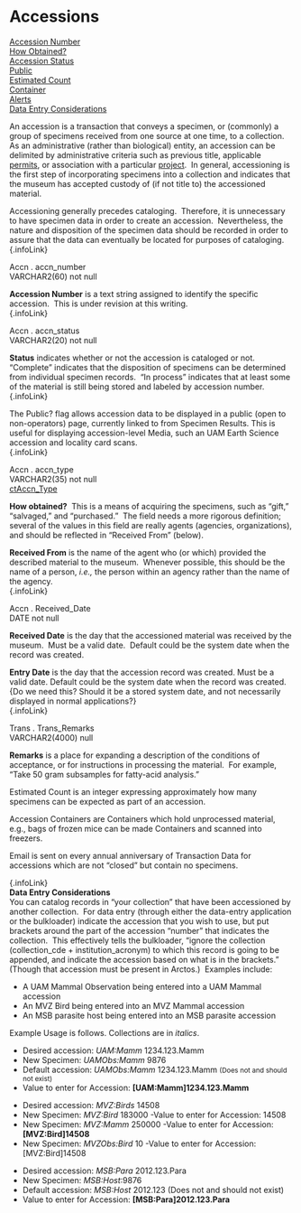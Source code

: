 # Accessions 

<div class="anchors">

[Accession Number](#accn_number)\
[How Obtained?](#accn_type)\
[Accession Status](#accn_status)\
[Public](#public)\
[Estimated Count](#estimated_count)\
[Container](#container)\
[Alerts](#notification)\
[Data Entry Considerations](#dataentry)

</div>

An accession is a transaction that conveys a specimen, or (commonly) a
group of specimens received from one source at one time, to a
collection.  As an administrative (rather than biological) entity, an
accession can be delimited by administrative criteria such as previous
title, applicable [permits](permit), or association with a particular
[project](projects/).  In general, accessioning is the first step of
incorporating specimens into a collection and indicates that the museum
has accepted custody of (if not title to) the accessioned material.

Accessioning generally precedes cataloging.  Therefore, it is
unnecessary to have specimen data in order to create an accession. 
Nevertheless, the nature and disposition of the specimen data should be
recorded in order to assure that the data can eventually be located for
purposes of cataloging.\
[](){.infoLink}

<div class="fldDef">

Accn . accn\_number\
VARCHAR2(60) not null

</div>

**Accession Number** is a text string assigned to identify the specific
accession.  This is under revision at this writing.\
[](){.infoLink}

<div class="fldDef">

Accn . accn\_status\
VARCHAR2(20) not null

</div>

**Status** indicates whether or not the accession is cataloged or not. 
“Complete” indicates that the disposition of specimens can be determined
from individual specimen records.  “In process” indicates that at least
some of the material is still being stored and labeled by accession
number.\
[](){.infoLink}

The Public? flag allows accession data to be displayed in a public (open
to non-operators) page, currently linked to from Specimen Results. This
is useful for displaying accession-level Media, such an UAM Earth
Science accession and locality card scans.\
[](){.infoLink}

<div class="fldDef">

Accn . accn\_type\
VARCHAR2(35) not null\
[ctAccn\_Type](http://arctos.database.museum/info/ctDocumentation.cfm?table=ctAccn_Type)

</div>

**How obtained?**  This is a means of acquiring the specimens, such as
“gift,” “salvaged,” and “purchased.”  The field needs a more rigorous
definition; several of the values in this field are really agents
(agencies, organizations), and should be reflected in “Received From”
(below).

**Received From** is the name of the agent who (or which) provided the
described material to the museum.  Whenever possible, this should be the
name of a person, *i.e.,* the person within an agency rather than the
name of the agency.\
[](){.infoLink}

<div class="fldDef">

Accn . Received\_Date\
DATE not null

</div>

**Received Date** is the day that the accessioned material was received
by the museum.  Must be a valid date.  Default could be the system date
when the record was created.

**Entry Date** is the day that the accession record was created. Must be
a valid date. Default could be the system date when the record was
created.  {Do we need this? Should it be a stored system date, and not
necessarily displayed in normal applications?}\
[](){.infoLink}

<div class="fldDef">

Trans . Trans\_Remarks\
VARCHAR2(4000) null

</div>

**Remarks** is a place for expanding a description of the conditions of
acceptance, or for instructions in processing the material.  For
example, “Take 50 gram subsamples for fatty-acid analysis.”\
[]()

Estimated Count is an integer expressing approximately how many
specimens can be expected as part of an accession.\
[]()

Accession Containers are Containers which hold unprocessed material,
e.g., bags of frozen mice can be made Containers and scanned into
freezers.\
[]()

Email is sent on every annual anniversary of Transaction Data for
accessions which are not “closed” but contain no specimens.

[](#top){.infoLink}\
**Data Entry Considerations**\
You can catalog records in “your collection” that have been accessioned
by another collection.  For data entry (through either the data-entry
application or the bulkloader) indicate the accession that you wish to
use, but put brackets around the part of the accession “number” that
indicates the collection.  This effectively tells the bulkloader,
“ignore the collection (collection\_cde + institution\_acronym) to which
this record is going to be appended, and indicate the accession based on
what is in the brackets.” (Though that accession must be present in
Arctos.)  Examples include:

-   A UAM Mammal Observation being entered into a UAM Mammal accession
-   An MVZ Bird being entered into an MVZ Mammal accession
-   An MSB parasite host being entered into an MSB parasite accession

Example Usage is follows. Collections are in <span
style="font-style:italic">italics</span>.

-   Desired accession: <span style="font-style:italic">UAM:Mamm</span>
    1234.123.Mamm
-   New Specimen: <span style="font-style:italic">UAMObs:Mamm</span>
    9876
-   Default accession: <span
    style="font-style:italic">UAMObs:Mamm</span> 1234.123.Mamm <span
    style="font-size:85%">(Does not and should not exist)</span>
-   Value to enter for Accession: **\[UAM:Mamm\]1234.123.Mamm**

<!-- -->

-   Desired accession: <span style="font-style:italic">MVZ:Birds</span>
    14508
-   New Specimen: <span style="font-style:italic">MVZ:Bird </span>183000
    -Value to enter for Accession: 14508
-   New Specimen: *MVZ:Mamm* 250000 -Value to enter for Accession:
    **\[MVZ:Bird\]14508**
-   New Specimen: *MVZObs:Bird* 10 -Value to enter for Accession:
    \[MVZ:Bird\]14508

<!-- -->

-   Desired accession: *MSB:Para* 2012.123.Para
-   New Specimen: *MSB:Host*:9876
-   Default accession: *MSB:Host* 2012.123 (Does not and should
    not exist)
-   Value to enter for Accession: **\[MSB:Para\]2012.123.Para**

